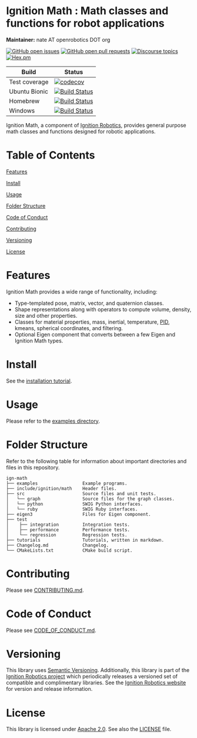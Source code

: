 # Ignition Math : Math classes and functions for robot applications

**Maintainer:** nate AT openrobotics DOT org

[![GitHub open issues](https://img.shields.io/github/issues-raw/ignitionrobotics/ign-math.svg)](https://github.com/ignitionrobotics/ign-math/issues)
[![GitHub open pull requests](https://img.shields.io/github/issues-pr-raw/ignitionrobotics/ign-math.svg)](https://github.com/ignitionrobotics/ign-math/pulls)
[![Discourse topics](https://img.shields.io/discourse/https/community.gazebosim.org/topics.svg)](https://community.gazebosim.org)
[![Hex.pm](https://img.shields.io/hexpm/l/plug.svg)](https://www.apache.org/licenses/LICENSE-2.0)

Build | Status
-- | --
Test coverage | [![codecov](https://codecov.io/gh/ignitionrobotics/ign-math/branch/ign-math6/graph/badge.svg)](https://codecov.io/gh/ignitionrobotics/ign-math)
Ubuntu Bionic | [![Build Status](https://build.osrfoundation.org/buildStatus/icon?job=ignition_math-ci-ign-math6-bionic-amd64)](https://build.osrfoundation.org/job/ignition_math-ci-ign-math6-bionic-amd64)
Homebrew      | [![Build Status](https://build.osrfoundation.org/buildStatus/icon?job=ignition_math-ci-ign-math6-homebrew-amd64)](https://build.osrfoundation.org/job/ignition_math-ci-ign-math6-homebrew-amd64)
Windows       | [![Build Status](https://build.osrfoundation.org/buildStatus/icon?job=ignition_math-ci-ign-math6-windows7-amd64)](https://build.osrfoundation.org/job/ignition_math-ci-ign-math6-windows7-amd64)

Ignition Math, a component of [Ignition
Robotics](https://ignitionrobotics.org), provides general purpose math
classes and functions designed for robotic applications.

# Table of Contents

[Features](#features)

[Install](#install)

[Usage](#usage)

[Folder Structure](#folder-structure)

[Code of Conduct](#code-of-conduct)

[Contributing](#code-of-contributing)

[Versioning](#versioning)

[License](#license)

# Features

Ignition Math provides a wide range of functionality, including:

* Type-templated pose, matrix, vector, and quaternion classes.
* Shape representations along with operators to compute volume, density, size and other properties.
* Classes for material properties, mass, inertial, temperature, [PID](https://en.wikipedia.org/wiki/PID_controller), kmeans, spherical coordinates, and filtering.
* Optional Eigen component that converts between a few Eigen and Ignition
Math types.

# Install

See the [installation tutorial](https://ignitionrobotics.org/api/math/6.8/install.html).

# Usage

Please refer to the [examples directory](https://github.com/ignitionrobotics/ign-math/raw/ign-math6/examples/).

# Folder Structure

Refer to the following table for information about important directories and files in this repository.

```
ign-math
├── examples                 Example programs.
├── include/ignition/math    Header files.
├── src                      Source files and unit tests.
│   └── graph                Source files for the graph classes.
│   └── python               SWIG Python interfaces.
│   └── ruby                 SWIG Ruby interfaces.
├── eigen3                   Files for Eigen component.
├── test
│    ├── integration         Integration tests.
│    ├── performance         Performance tests.
│    └── regression          Regression tests.
├── tutorials                Tutorials, written in markdown.
├── Changelog.md             Changelog.
└── CMakeLists.txt           CMake build script.
```
# Contributing

Please see
[CONTRIBUTING.md](https://github.com/ignitionrobotics/ign-gazebo/blob/main/CONTRIBUTING.md).

# Code of Conduct

Please see
[CODE_OF_CONDUCT.md](https://github.com/ignitionrobotics/ign-gazebo/blob/main/CODE_OF_CONDUCT.md).

# Versioning

This library uses [Semantic Versioning](https://semver.org/). Additionally, this library is part of the [Ignition Robotics project](https://ignitionrobotics.org) which periodically releases a versioned set of compatible and complimentary libraries. See the [Ignition Robotics website](https://ignitionrobotics.org) for version and release information.

# License

This library is licensed under [Apache 2.0](https://www.apache.org/licenses/LICENSE-2.0). See also the [LICENSE](https://github.com/ignitionrobotics/ign-math/blob/main/LICENSE) file.
